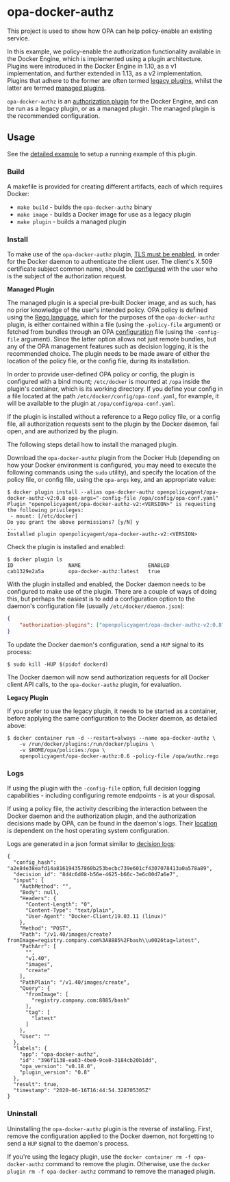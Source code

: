 # opa-docker-authz

This project is used to show how OPA can help policy-enable an existing service.

In this example, we policy-enable the authorization functionality available in the Docker Engine, which is implemented using a plugin architecture. Plugins were introduced in the Docker Engine in 1.10, as a v1 implementation, and further extended in 1.13, as a v2 implementation. Plugins that adhere to the former are often termed [legacy plugins](https://docs.docker.com/engine/extend/legacy_plugins/), whilst the latter are termed [managed plugins](https://docs.docker.com/engine/extend/).

`opa-docker-authz` is an [authorization plugin](https://docs.docker.com/engine/extend/plugins_authorization/) for the Docker Engine, and can be run as a legacy plugin, or as a managed plugin. The managed plugin is the recommended configuration.

## Usage

See the [detailed example](http://www.openpolicyagent.org/docs/docker-authorization.html) to setup a running example of this plugin.

### Build

A makefile is provided for creating different artifacts, each of which requires Docker:

- `make build` - builds the `opa-docker-authz` binary
- `make image` - builds a Docker image for use as a legacy plugin
- `make plugin` - builds a managed plugin

### Install

To make use of the `opa-docker-authz` plugin, [TLS must be enabled](https://docs.docker.com/engine/security/https/), in order for the Docker daemon to authenticate the client user. The client's X.509 certificate subject common name, should be [configured](https://docs.docker.com/engine/extend/plugins_authorization/#default-user-authorization-mechanism) with the user who is the subject of the authorization request.

**Managed Plugin**

The managed plugin is a special pre-built Docker image, and as such, has no prior knowledge of the user's intended policy. OPA policy is defined using the [Rego language](https://www.openpolicyagent.org/docs/language-reference.html), which for the purposes of the `opa-docker-authz` plugin, is either contained within a file (using the `-policy-file` argument) or fetched from bundles through an OPA [configuration](https://www.openpolicyagent.org/docs/latest/configuration/) file (using the `-config-file` argument). Since the latter option allows not just remote bundles, but any of the OPA management features such as decision logging, it is the recommended choice. The plugin needs to be made aware of either the location of the policy file, or the config file, during its installation.

In order to provide user-defined OPA policy or config, the plugin is configured with a bind mount; `/etc/docker` is mounted at `/opa` inside the plugin's container, which is its working directory. If you define your config in a file located at the path `/etc/docker/config/opa-conf.yaml`, for example, it will be available to the plugin at `/opa/config/opa-conf.yaml`.

If the plugin is installed without a reference to a Rego policy file, or a config file, all authorization requests sent to the plugin by the Docker daemon, fail open, and are authorized by the plugin.

The following steps detail how to install the managed plugin.

Download the `opa-docker-authz` plugin from the Docker Hub (depending on how your Docker environment is configured, you may need to execute the following commands using the `sudo` utility), and specify the location of the policy file, or config file, using the `opa-args` key, and an appropriate value:

```
$ docker plugin install --alias opa-docker-authz openpolicyagent/opa-docker-authz-v2:0.8 opa-args="-config-file /opa/config/opa-conf.yaml"
Plugin "openpolicyagent/opa-docker-authz-v2:<VERSION>" is requesting the following privileges:
 - mount: [/etc/docker]
Do you grant the above permissions? [y/N] y
...
Installed plugin openpolicyagent/opa-docker-authz-v2:<VERSION>
```

Check the plugin is installed and enabled:

```
$ docker plugin ls
ID                  NAME                      ENABLED
cab1329e2a5a        opa-docker-authz:latest   true
```

With the plugin installed and enabled, the Docker daemon needs to be configured to make use of the plugin. There are a couple of ways of doing this, but perhaps the easiest is to add a configuration option to the daemon's configuration file (usually `/etc/docker/daemon.json`):

```json
{
    "authorization-plugins": ["openpolicyagent/opa-docker-authz-v2:0.8"]
}
```

To update the Docker daemon's configuration, send a `HUP` signal to its process:

```
$ sudo kill -HUP $(pidof dockerd)
```

The Docker daemon will now send authorization requests for all Docker client API calls, to the `opa-docker-authz` plugin, for evaluation.

**Legacy Plugin**

If you prefer to use the legacy plugin, it needs to be started as a container, before applying the same configuration to the Docker daemon, as detailed above:

```
$ docker container run -d --restart=always --name opa-docker-authz \
    -v /run/docker/plugins:/run/docker/plugins \
    -v $HOME/opa/policies:/opa \
    openpolicyagent/opa-docker-authz:0.6 -policy-file /opa/authz.rego
```

### Logs

If using the plugin with the `-config-file` option, full decision logging capabilities - including configuring remote endpoints - is at your disposal.

If using a policy file, the activity describing the interaction between the Docker daemon and the authorization plugin, and the authorization decisions made by OPA, can be found in the daemon's logs. Their [location](https://docs.docker.com/config/daemon/#read-the-logs) is dependent on the host operating system configuration.

Logs are generated in a json format similar to [decision logs](https://www.openpolicyagent.org/docs/latest/management/#decision-logs):

```
{
  "config_hash": "a2e84e38eafd14a816194357860b253becbc739e601cf4307078413a0a578a89",
  "decision_id": "8d4c6d08-b56e-4625-b66c-3e6c00d7a6e7",
  "input": {
    "AuthMethod": "",
    "Body": null,
    "Headers": {
      "Content-Length": "0",
      "Content-Type": "text/plain",
      "User-Agent": "Docker-Client/19.03.11 (linux)"
    },
    "Method": "POST",
    "Path": "/v1.40/images/create?fromImage=registry.company.com%3A8885%2Fbash\\u0026tag=latest",
    "PathArr": [
      "",
      "v1.40",
      "images",
      "create"
    ],
    "PathPlain": "/v1.40/images/create",
    "Query": {
      "fromImage": [
        "registry.company.com:8885/bash"
      ],
      "tag": [
        "latest"
      ]
    },
    "User": ""
  },
  "labels": {
    "app": "opa-docker-authz",
    "id": "396f1138-ea63-4be0-9ce0-3184cb20b1dd",
    "opa_version": "v0.18.0",
    "plugin_version": "0.8"
  },
  "result": true,
  "timestamp": "2020-06-16T16:44:54.328705305Z"
}
```

### Uninstall

Uninstalling the `opa-docker-authz` plugin is the reverse of installing. First, remove the configuration applied to the Docker daemon, not forgetting to send a `HUP` signal to the daemon's process.

If you're using the legacy plugin, use the `docker container rm -f opa-docker-authz` command to remove the plugin. Otherwise, use the `docker plugin rm -f opa-docker-authz` command to remove the managed plugin.
